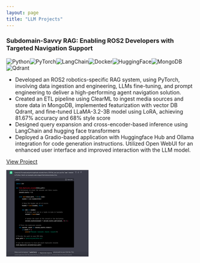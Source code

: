 ```yaml
---
layout: page
title: "LLM Projects"
---
```


<div class="project-card">
  <div class="project-card-content">
    <h3>Subdomain-Savvy RAG: Enabling ROS2 Developers with Targeted Navigation Support</h3>
      <img src="https://img.shields.io/badge/Python-3776AB?style=flat&logo=python&logoColor=white" alt="Python"><img src="https://img.shields.io/badge/PyTorch-EE4C2C?style=flat&logo=pytorch&logoColor=white" alt="PyTorch"><img src="https://img.shields.io/badge/LangChain-121212?style=flat&logo=chainlink&logoColor=white" alt="LangChain"><img src="https://img.shields.io/badge/Docker-2496ED?style=flat&logo=docker&logoColor=white" alt="Docker"><img src="https://img.shields.io/badge/Hugging%20Face-FFD21E?style=flat&logo=huggingface&logoColor=black" alt="HuggingFace"><img src="https://img.shields.io/badge/MongoDB-47A248?style=flat&logo=mongodb&logoColor=white" alt="MongoDB"><img src="https://img.shields.io/badge/Qdrant-FF4F64.svg?style=flat&logo=qdrant&logoColor=white" alt="Qdrant">
      <ul>
        <li>Developed an ROS2 robotics-specific RAG system, using PyTorch, involving data ingestion and engineering, LLMs fine-tuning, and prompt engineering to deliver a high-performing agent navigation solution.</li>
        <li>Created an ETL pipeline using ClearML to ingest media sources and store data in MongoDB, implemented featurization with vector DB Qdrant, and fine-tuned LLaMA-3.2-3B model using LoRA, achieving 81.67% accuracy and 68% style score</li>
        <li>Designed query expansion and cross-encoder-based inference using LangChain and hugging face transformers</li>
        <li>Deployed a Gradio-based application with Huggingface Hub and Ollama integration for code generation instructions. Utilized Open WebUI for an enhanced user interface and improved interaction with the LLM model.</li>
      </ul>
      <p><a href="https://github.com/kushagrayadv/ai-rag-system">View Project</a></p>
  </div>
  <img src="/assets/projects/p2p.png" alt="p2p" class="project-card-img" />
</div>

